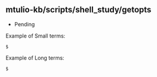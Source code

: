 ## mtulio-kb/scripts/shell_study/getopts

* Pending 

Example of Small terms: 
```
$ 
```

Example of Long terms:
```
$ 
```
